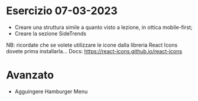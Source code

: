 # Esercizio 07-03-2023

- Creare una struttura simile a quanto visto a lezione, in ottica mobile-first;
- Creare la sezione SideTrends

NB: ricordate che se volete utilizzare le icone dalla libreria React Icons dovete prima installarla...
Docs: https://react-icons.github.io/react-icons

# Avanzato

- Agguingere Hamburger Menu
